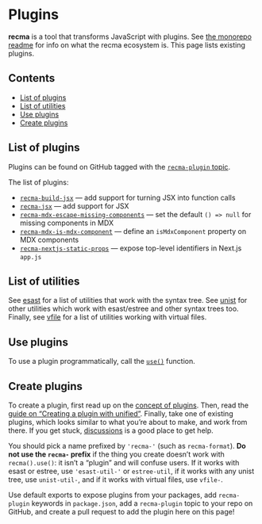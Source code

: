 # Plugins

**recma** is a tool that transforms JavaScript with plugins.
See [the monorepo readme][github-recma] for info on what the recma ecosystem
is.
This page lists existing plugins.

## Contents

* [List of plugins](#list-of-plugins)
* [List of utilities](#list-of-utilities)
* [Use plugins](#use-plugins)
* [Create plugins](#create-plugins)

## List of plugins

Plugins can be found on GitHub tagged with the
[`recma-plugin` topic][github-topic-plugin].

The list of plugins:

* [`recma-build-jsx`](https://github.com/mdx-js/recma/tree/main/packages/recma-build-jsx)
  — add support for turning JSX into function calls
* [`recma-jsx`](https://github.com/mdx-js/recma/tree/main/packages/recma-jsx)
  — add support for JSX
* [`recma-mdx-escape-missing-components`](https://github.com/ipikuka/recma-mdx-escape-missing-components)
  — set the default `() => null` for missing components in MDX
* [`recma-mdx-is-mdx-component`](https://github.com/remcohaszing/recma-mdx-is-mdx-component)
  — define an `isMdxComponent` property on MDX components
* [`recma-nextjs-static-props`](https://github.com/remcohaszing/recma-nextjs-static-props)
  — expose top-level identifiers in Next.js `app.js`

## List of utilities

See [esast][github-esast-utilities] for a list of utilities that work with the
syntax tree.
See [unist][github-unist-utilities] for other utilities which work with
esast/estree and other syntax trees too.
Finally,
see [vfile][github-vfile-utilities] for a list of utilities working with
virtual files.

## Use plugins

To use a plugin programmatically,
call the [`use()`][github-unified-use] function.

## Create plugins

To create a plugin,
first read up on the [concept of plugins][github-unified-plugins].
Then,
read the
[guide on “Creating a plugin with unified”][unified-guide-create-a-plugin].
Finally,
take one of existing plugins,
which looks similar to what you’re about to make,
and work from there.
If you get stuck,
[discussions][github-mdx-discussions] is a good place to get help.

You should pick a name prefixed by `'recma-'` (such as `recma-format`).
**Do not use the `recma-` prefix** if the thing you create doesn’t work with
`recma().use()`: it isn’t a “plugin” and will confuse users.
If it works with esast or estree,
use `'esast-util-'` or `estree-util`,
if it works with any unist tree,
use `unist-util-`,
and if it works with virtual files,
use `vfile-`.

Use default exports to expose plugins from your packages,
add `recma-plugin` keywords in `package.json`,
add a `recma-plugin` topic to your repo on GitHub,
and create a pull request to add the plugin here on this page!

<!--Definitions:-->

[github-esast-utilities]: https://github.com/syntax-tree/esast#list-of-utilities

[github-mdx-discussions]: https://github.com/mdx-js/recma/discussions

[github-recma]: https://github.com/mdx-js/recma

[github-topic-plugin]: https://github.com/topics/recma-plugin

[github-unified-plugins]: https://github.com/unifiedjs/unified#plugin

[github-unified-use]: https://github.com/unifiedjs/unified#processoruseplugin-options

[github-unist-utilities]: https://github.com/syntax-tree/unist#unist-utilities

[github-vfile-utilities]: https://github.com/vfile/vfile#utilities

[unified-guide-create-a-plugin]: https://unifiedjs.com/learn/guide/create-a-plugin/
